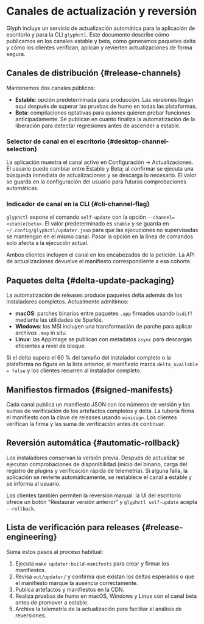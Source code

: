 # Canales de actualización y reversión

Glyph incluye un servicio de actualización automática para la aplicación de
escritorio y para la CLI `glyphctl`. Este documento describe cómo publicamos en
los canales estable y beta, cómo generamos paquetes delta y cómo los clientes
verifican, aplican y revierten actualizaciones de forma segura.

## Canales de distribución {#release-channels}

Mantenemos dos canales públicos:

- **Estable**: opción predeterminada para producción. Las versiones llegan aquí
  después de superar las pruebas de humo en todas las plataformas.
- **Beta**: compilaciones optativas para quienes quieren probar funciones
  anticipadamente. Se publican en cuanto finaliza la automatización de la
  liberación para detectar regresiones antes de ascender a estable.

### Selector de canal en el escritorio {#desktop-channel-selection}

La aplicación muestra el canal activo en Configuración → Actualizaciones. El
usuario puede cambiar entre Estable y Beta; al confirmar se ejecuta una búsqueda
inmediata de actualizaciones y se descarga lo necesario. El valor se guarda en la
configuración del usuario para futuras comprobaciones automáticas.

### Indicador de canal en la CLI {#cli-channel-flag}

`glyphctl` expone el comando `self-update` con la opción
`--channel=<stable|beta>`. El valor predeterminado es `stable` y se guarda en
`~/.config/glyphctl/updater.json` para que las ejecuciones no supervisadas se
mantengan en el mismo canal. Pasar la opción en la línea de comandos solo afecta
a la ejecución actual.

Ambos clientes incluyen el canal en los encabezados de la petición. La API de
actualizaciones devuelve el manifiesto correspondiente a esa cohorte.

## Paquetes delta {#delta-update-packaging}

La automatización de releases produce paquetes delta además de los instaladores
completos. Actualmente admitimos:

- **macOS**: parches binarios entre paquetes `.app` firmados usando `bsdiff`
  mediante las utilidades de Sparkle.
- **Windows**: los MSI incluyen una transformación de parche para aplicar
  archivos `.msp` in situ.
- **Linux**: las AppImage se publican con metadatos `zsync` para descargas
  eficientes a nivel de bloque.

Si el delta supera el 60 % del tamaño del instalador completo o la plataforma no
figura en la lista anterior, el manifiesto marca `delta_available = false` y los
clientes recurren al instalador completo.

## Manifiestos firmados {#signed-manifests}

Cada canal publica un manifiesto JSON con los números de versión y las sumas de
verificación de los artefactos completos y delta. La tubería firma el manifiesto
con la clave de releases usando `minisign`. Los clientes verifican la firma y las
suma de verificación antes de continuar.

## Reversión automática {#automatic-rollback}

Los instaladores conservan la versión previa. Después de actualizar se ejecutan
comprobaciones de disponibilidad (inicio del binario, carga del registro de
plugins y verificación rápida de telemetría). Si alguna falla, la aplicación se
revierte automáticamente, se restablece el canal a estable y se informa al
usuario.

Los clientes también permiten la reversión manual: la UI del escritorio ofrece un
botón "Restaurar versión anterior" y `glyphctl self-update` acepta `--rollback`.

## Lista de verificación para releases {#release-engineering}

Suma estos pasos al proceso habitual:

1. Ejecuta `make updater:build-manifests` para crear y firmar los manifiestos.
2. Revisa `out/updater/` y confirma que existan los deltas esperados o que el
   manifiesto marque la ausencia correctamente.
3. Publica artefactos y manifiestos en la CDN.
4. Realiza pruebas de humo en macOS, Windows y Linux con el canal beta antes de
   promover a estable.
5. Archiva la telemetría de la actualización para facilitar el análisis de
   reversiones.
